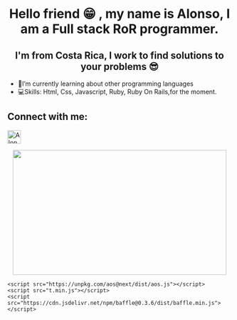  <link rel="stylesheet" href="https://cdnjs.cloudflare.com/ajax/libs/normalize/8.0.1/normalize.min.css" />
    <link rel="stylesheet" href="https://use.fontawesome.com/releases/v5.7.1/css/all.css">
    <link href="https://fonts.googleapis.com/css?family=Indie+Flower&display=swap" rel="stylesheet">
    <link href="https://fonts.googleapis.com/css?family=Oswald:300,400,500,600&display=swap" rel="stylesheet">
<link rel="stylesheet" href="css/style.css">
<h1 align="center">Hello friend 😁 , my name is Alonso, I am a Full stack RoR programmer. </h1>

<h2 align="center">I'm from Costa Rica, I work to find solutions to your problems 😎</h3>

- 📘I’m currently learning about other programming languages 
- 💻Skills: Html, Css, Javascript, Ruby, Ruby On Rails,for the moment.

<p align="left">
<h2  align="left">Connect with me:</h3>
  <div class="contenedor">
            <div class="redes-sociales" id="contacto">
                <a href="https://www.linkedin.com/in/alonso-viales-arrieta-524183201/" target="_blank" class="social linkedin" title="Linkedin"><i class="fab fa-linkedin-in"></i></a>
                <a href="https://www.instagram.com" target="_blank" class="social instagram" title="Instagram"><i
                        class="fab fa-instagram"></i></a>
                <a href="https://www.twitter.com" target="_blank" class="social twitter" title="Twitter"><i
                        class="fab fa-twitter"></i></a>
                <a href="https://www.youtube.com/channel/UC_RVS4W-5s2vgM1bUu9mqYQ?view_as=subscriber" target="_blank" class="social youtube" title="YouTube"><i class="fab fa-youtube"></i></a>
                <a href="https://github.com/aviales" target="_blank" class="social github" title="GitHub"><i
                        class="fab fa-github"></i></a>
            </div>
        </div>
<a href="https://www.linkedin.com/in/alonso-viales-arrieta-524183201/">
  <img alt="Alonso Viales LinkedIn" width="30px" src="https://cdn.jsdelivr.net/npm/simple-icons@v3/icons/linkedin.svg" />
</a>
</p>
<p align="center">
<img src="https://media1.giphy.com/media/12BYUePgtn7sis/giphy.gif?cid=ecf05e470jzsuwisi6jdg5diompvyfkeipxtty8xvgtspfc1&rid=giphy.gif&ct=g" width="480" height="280" />
</p>

 <script src="https://code.jquery.com/jquery-3.3.1.min.js"></script>
    <script src="https://unpkg.com/aos@next/dist/aos.js"></script>
    <script src="t.min.js"></script>
    <script src="https://cdn.jsdelivr.net/npm/baffle@0.3.6/dist/baffle.min.js"></script>